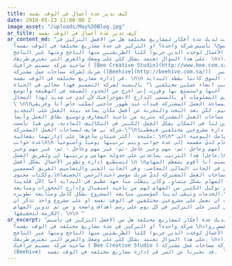 ```yaml
---
title: كيف تدير عدة أعمال في الوقت نفسه
date: 2018-05-23 11:08:00 Z
image_asset: "/uploads/May%20Blog.jpg"
ar_title: كيف تدير عدة أعمال في الوقت نفسه
ar_content_md: "في حال كانت لديك عدة أفكار لمشاريع مختلفة هل من الافضل التركيز في
  تأسيس شركة واحدة؟ او التركيز في عدة مشاريع مختلفة في الوقت نفسه؟ \nلو بحثت في قصص
  رواد الأعمال لوجدت الذين جربوا كلتا الطريقتين منها الناجح ومنها غير الناجح. \nفالإجابة
  على هذا السؤال تعتمد بشكل كلي على وضعك والفرص التي تعترض طريقك. \nوقصة مليحه السويداء
  صاحبة شركة تصميم جرافيك ( [Bee Creative Studio](http://www.bee.com.sa/) ) و مؤسس
  شريك لشركة مساحات عمل مشتركة ([Beehive](http://beehive.com.sa/))  قد تخبرنا عن السر
  في إدارة مشاريع مختلفة في الوقت نفسه. \n\n الشغف وحاجة السوق كانتا نقطة البداية.
  تقول مليحة عن سبب انشاء عملين مختلفين \" بالنسبة لشركة التصميم فهذا مجالي في الحياة
  والمهنة اللي  أحبها واستمتع بها وقررت إني اخرج من الحدود الضيقة في الوظيفة وأتوسع
  في مجال تصميم المعلومات أو بالمسمى الدارج الانفوجرافيك لأن لدي حب شديد لهذا المجال.
  \ \n\nأما بالنسبة لمساحة العمل المشتركة فبدأت عند ظهور حاجتي لمكتب خاص أنا وفريقي
  في مجال التصميم، لكن بعد البحث والتجربة عن أفضل مكان يساعد بيئة العمل على التجديد
  الدائم وجدت أن مساحات العمل المشتركة مثريه من ناحية المعارف وتوسيع نطاق العمل وأيضاً
  مشاركة الأخرين لنا في المكان يقلل الحِمل الكبير في التكاليف المادية. ومن هنا تأسست
  شركة بي هايف لمساحات العمل المشتركة.\"\nأما عن كيفية إدارة مشروعين مختلفين فتعطينا
  مليحة  أكثر شيئان ساعدها على إدارتهما بفعالية: \n\n* دون وقسم مهامك اليومية الى
  عدة جوانب\n\n الإدارة بشكل عام لديّ مقسمة إلى عدة جوانب ويتم ترتيبها يومياً وأسبوعياً
  على هذا الأساس: (مهم وعاجل -ثم- مهم وغير عاجل -ثم- غير مهم وعاجل - ثم- غير مهم وغير
  عاجل) هذا الترتيب يساعدني على جدولة مهامي وترتيبها لي ولفريق العمل.\n\n* استعن بالغير
  لتستطيع إدارة وتطوير الأعمال بشكل أفضل \n \nفي شركة التصميم أنا أقوم بمعظم المهام
  تقريباً ويساعدني في الجانب المالي المحاسب، وفي الجانب الفني والتصاميم الفريق كمصممين
  وككتاب محتوى.\nأما في شركة مساحات العمل المشتركة لديّ شريك مؤسس (عبدالرحمن الحضيف)
  تقريباً نتقاسم المهام بشكل متساوٍ، وكان يتطلب منا جهد عظيم في البداية أما الآن فلدينا
  موظفين شباب تم توكيل الكثير من المهام لهم من ناحية استقبال وإدارج الحجوزات ومتابعة
  الخدمات وتبقى لدينا كمؤسسين متابعة المشروع بشكل كامل ومتابعة تطويره.\n\nفي الختام
  سواءً  قررت ان تعمل على مشروعين مختلفين في الوقت نفسه او على مشروع واحد تذكر ان
  النجاح يعتمد بشكل كبير على التركيز في كل يوم على رسم اهداف واضحة و من ثم تدوين المهام
  اللازمة لتحقيقها. \n\n "
ar_excerpt: "في حال كانت لديك عدة أفكار لمشاريع مختلفة هل من الافضل التركيز في تأسيس
  شركة واحدة؟ او التركيز في عدة مشاريع مختلفة في الوقت نفسه؟ \nلو بحثت في قصص رواد
  الأعمال لوجدت الذين جربوا كلتا الطريقتين منها الناجح ومنها غير الناجح. \nفالإجابة
  على هذا السؤال تعتمد بشكل كلي على وضعك والفرص التي تعترض طريقك. \nوقصة مليحه السويداء
  صاحبة شركة تصميم جرافيك ( Bee Creative Studio ) و مؤسس شريك لشركة مساحات عمل مشتركة
  (Beehive)  قد تخبرنا عن السر في إدارة مشاريع مختلفة في الوقت نفسه.  "
---
```


  